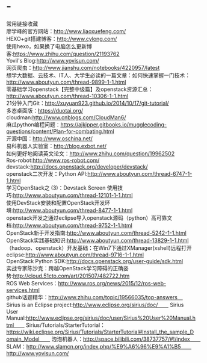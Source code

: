 # -
常用链接收藏  
廖学峰的官方网站：http://www.liaoxuefeng.com/  
HEXO+git搭建博客：http://www.cylong.com/  
使用hexo，如果换了电脑怎么更新博客:https://www.zhihu.com/question/21193762  
Yovil's Blog:http://www.yovisun.com/  
网页爬虫：http://www.jianshu.com/notebooks/4220957/latest  
想学大数据、云技术、IT人、大学生必读的一篇文章：如何快速掌握一门技术：http://www.aboutyun.com/thread-9899-1-1.html  
零基础学习openstack【完整中级篇】及openstack资源汇总：http://www.aboutyun.com/thread-10306-1-1.html  
21分钟入门Git：http://xuyuan923.github.io/2014/10/17/git-tutorial/  
多态桌面版：https://duotai.org/ 
cloudman:http://www.cnblogs.com/CloudMan6/  
麻瓜python编程问题：https://ajkipper.gitbooks.io/mugglecoding-questions/content/Plan-for-combating.html  
开源中国：http://www.oschina.net/  
易科机器人实验室：http://blog.exbot.net/  
如何更好地阅读英文论文：http://www.zhihu.com/question/19962502  
Ros-robot:http://www.ros-robot.com/  
devstack:http://docs.openstack.org/developer/devstack/  
openstack二次开发：Python API:http://www.aboutyun.com/thread-6747-1-1.html  
学习OpenStack之 (3)：Devstack Screen 使用技巧:http://www.aboutyun.com/thread-12101-1-1.html  
使用DevStack安装和配置OpenStack开发环境:http://www.aboutyun.com/thread-8477-1-1.html  
openstack开发之通过eclipse导入openstack源码（python）高可靠文档:http://www.aboutyun.com/thread-9752-1-1.html  
OpenStack新手开发指南:http://www.aboutyun.com/thread-5242-1-1.html  
OpenStack实践基础知识:http://www.aboutyun.com/thread-13829-1-1.html  
（hadoop、openstack）开发基础：在Win7下通过XManager(xshell)远程打开eclipse:http://www.aboutyun.com/thread-9716-1-1.html  
OpenStack Python SDK:http://docs.openstack.org/user-guide/sdk.html  
实战专家陈沙克：跨越OpenStack学习障碍的正确姿势:http://cloud.51cto.com/art/201507/482722.htm  
ROS Web Services：http://www.ros.org/news/2015/12/ros-web-services.html  
github话题精华：http://www.zhihu.com/topic/19566035/top-answers　  　
Sirius is an Eclipse project:http://www.eclipse.org/sirius/doc/　　
Sirius User Manual:http://www.eclipse.org/sirius/doc/user/Sirius%20User%20Manual.html　　
Sirius/Tutorials/StarterTutorial：https://wiki.eclipse.org/Sirius/Tutorials/StarterTutorial#Install_the_sample_Domain_Model　　
泡泡机器人：http://space.bilibili.com/38737757/#!/index　　
SLAM：http://www.slamcn.org/index.php/%E9%A6%96%E9%A1%B5　　
http://www.yovisun.com/




